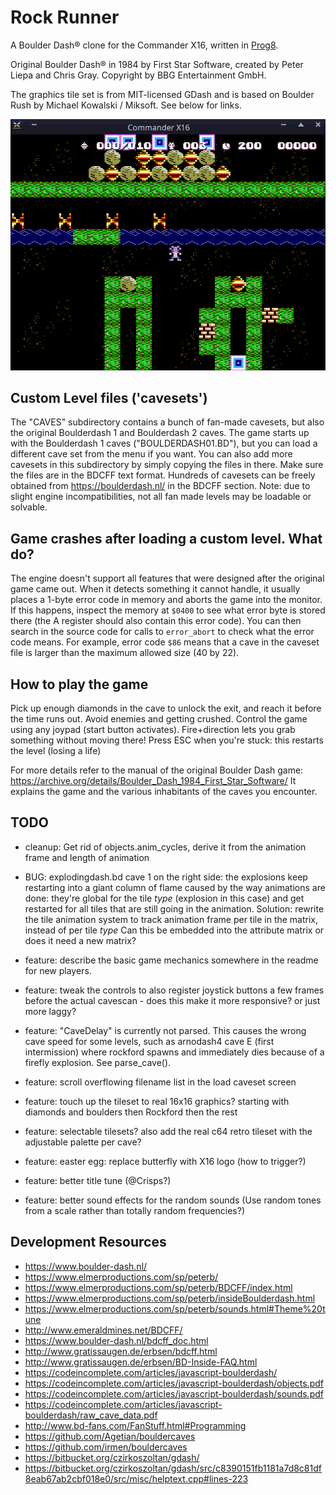 Rock Runner
===========

A Boulder Dash® clone for the Commander X16, written in [Prog8](https://prog8.readthedocs.io).

Original Boulder Dash® in 1984 by First Star Software, created by Peter Liepa and Chris Gray.
Copyright by BBG Entertainment GmbH.

The graphics tile set is from MIT-licensed GDash and is based on Boulder Rush by Michael Kowalski / Miksoft. See below for links.

![Rock Runner screenshot](rrgame.png)


Custom Level files ('cavesets')
-------------------------------

The "CAVES" subdirectory contains a bunch of fan-made cavesets,
but also the original Boulderdash 1 and Boulderdash 2 caves.
The game starts up with the Boulderdash 1 caves ("BOULDERDASH01.BD"), but you can load a different cave set from the menu if you want.
You can also add more cavesets in this subdirectory by simply copying the files in there. Make sure the files are in the BDCFF text format.
Hundreds of cavesets can be freely obtained from https://boulderdash.nl/ in the BDCFF section.
Note: due to slight engine incompatibilities, not all fan made levels may be loadable or solvable.


Game crashes after loading a custom level. What do?
---------------------------------------------------

The engine doesn't support all features that were designed after the original game came out.
When it detects something it cannot handle, it usually places a 1-byte error code in memory and aborts the game
into the monitor.
If this happens, inspect the memory at `$0400` to see what error byte is stored there (the A register should also contain this error code).
You can then search in the source code for calls to `error_abort` to check what the error code means. 
For example, error code `$86` means that a cave in the caveset file is larger than the maximum allowed size (40 by 22).

How to play the game
--------------------

Pick up enough diamonds in the
cave to unlock the exit, and
reach it before the time runs out.
Avoid enemies and getting crushed.
Control the game using any joypad
(start button activates).
Fire+direction lets you grab
something without moving there!
Press ESC when you're stuck: this
restarts the level (losing a life)

For more details refer to the manual of the original Boulder Dash game: https://archive.org/details/Boulder_Dash_1984_First_Star_Software/
It explains the game and the various inhabitants of the caves you encounter.


TODO
----

- cleanup: Get rid of objects.anim_cycles, derive it from the animation frame and length of animation

- BUG: explodingdash.bd cave 1 on the right side: the explosions keep restarting  into a giant column of flame
  caused by the way animations are done: they're global for the tile *type* (explosion in this case)
  and get restarted for all tiles that are still going in the animation.
  Solution: rewrite the tile animation system to track animation frame per tile in the matrix, instead of per tile *type*
  Can this be embedded into the attribute matrix or does it need a new matrix?

- feature: describe the basic game mechanics somewhere in the readme for new players.
- feature: tweak the controls to also register joystick buttons a few frames before the actual cavescan - does this make it more responsive? or just more laggy? 
- feature: "CaveDelay" is currently not parsed. This causes the wrong cave speed for some levels, such as arnodash4 cave E (first intermission) where rockford spawns and immediately dies because of a firefly explosion. See parse_cave().
- feature: scroll overflowing filename list in the load caveset screen
- feature: touch up the tileset to real 16x16 graphics? starting with diamonds and boulders then Rockford then the rest
- feature: selectable tilesets?  also add the real c64 retro tileset with the adjustable palette per cave?
- feature: easter egg: replace butterfly with X16 logo (how to trigger?)
- feature: better title tune (@Crisps?)
- feature: better sound effects for the random sounds (Use random tones from a scale rather than totally random frequencies?)


Development Resources
---------------------

* https://www.boulder-dash.nl/
* https://www.elmerproductions.com/sp/peterb/
* https://www.elmerproductions.com/sp/peterb/BDCFF/index.html
* https://www.elmerproductions.com/sp/peterb/insideBoulderdash.html
* https://www.elmerproductions.com/sp/peterb/sounds.html#Theme%20tune
* http://www.emeraldmines.net/BDCFF/
* https://www.boulder-dash.nl/bdcff_doc.html
* http://www.gratissaugen.de/erbsen/bdcff.html
* http://www.gratissaugen.de/erbsen/BD-Inside-FAQ.html
* https://codeincomplete.com/articles/javascript-boulderdash/
* https://codeincomplete.com/articles/javascript-boulderdash/objects.pdf
* https://codeincomplete.com/articles/javascript-boulderdash/sounds.pdf
* https://codeincomplete.com/articles/javascript-boulderdash/raw_cave_data.pdf
* http://www.bd-fans.com/FanStuff.html#Programming
* https://github.com/Agetian/bouldercaves
* https://github.com/irmen/bouldercaves
* https://bitbucket.org/czirkoszoltan/gdash/
* https://bitbucket.org/czirkoszoltan/gdash/src/c8390151fb1181a7d8c81df8eab67ab2cbf018e0/src/misc/helptext.cpp#lines-223

